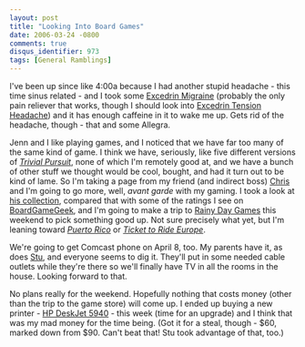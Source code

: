 ```yaml
---
layout: post
title: "Looking Into Board Games"
date: 2006-03-24 -0800
comments: true
disqus_identifier: 973
tags: [General Ramblings]
---
```

I've been up since like 4:00a because I had another stupid headache -
this time sinus related - and I took some [Excedrin
Migraine](http://www.excedrin.com/products/migraine.html) (probably the
only pain reliever that works, though I should look into [Excedrin
Tension Headache](http://www.excedrin.com/products/th.html)) and it has
enough caffeine in it to wake me up. Gets rid of the headache, though -
that and some Allegra.
 
 Jenn and I like playing games, and I noticed that we have far too many
of the same kind of game. I think we have, seriously, like five
different versions of [*Trivial
Pursuit*](http://www.trivialpursuit.com/), none of which I'm remotely
good at, and we have a bunch of other stuff we thought would be cool,
bought, and had it turn out to be kind of lame. So I'm taking a page
from my friend (and indirect boss) [Chris](http://www.chrisbrooks.org)
and I'm going to go more, well, *avant garde* with my gaming. I took a
look at [his
collection](http://www.boardgamegeek.com/viewcollection.php3?username=CaptainCaveman%20&own=1&rated=both&comment=both™both&want=both&rating=&orderby=quickrating&dir=-1),
compared that with some of the ratings I see on
[BoardGameGeek](http://www.boardgamegeek.com), and I'm going to make a
trip to [Rainy Day Games](http://www.rainy-day-games.com/) this weekend
to pick something good up. Not sure precisely what yet, but I'm leaning
toward [*Puerto Rico*](http://www.boardgamegeek.com/game/3076) or
[*Ticket to Ride Europe*](http://www.boardgamegeek.com/game/14996).
 
 We're going to get Comcast phone on April 8, too. My parents have it,
as does [Stu](http://www.stuartthompson.net), and everyone seems to dig
it. They'll put in some needed cable outlets while they're there so
we'll finally have TV in all the rooms in the house. Looking forward to
that.
 
 No plans really for the weekend. Hopefully nothing that costs money
(other than the trip to the game store) will come up. I ended up buying
a new printer - [HP DeskJet
5940](http://www.amazon.com/exec/obidos/ASIN/B000AKX16K/mhsvortex) -
this week (time for an upgrade) and I think that was my mad money for
the time being. (Got it for a steal, though - \$60, marked down from
\$90. Can't beat that! Stu took advantage of that, too.)

